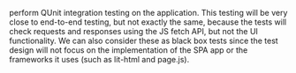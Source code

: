 perform QUnit integration testing on the application. 
This testing will be very close to end-to-end testing, but not exactly the same, because the tests will check requests and responses using the JS fetch API, 
but not the UI functionality. We can also consider these as black box tests since the test design will not focus on the implementation of the SPA app or the frameworks it uses (such as lit-html and page.js).
